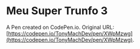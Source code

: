 # Meu Super Trunfo 3

A Pen created on CodePen.io. Original URL: [https://codepen.io/TonyMachDev/pen/XWpMzwg](https://codepen.io/TonyMachDev/pen/XWpMzwg).


